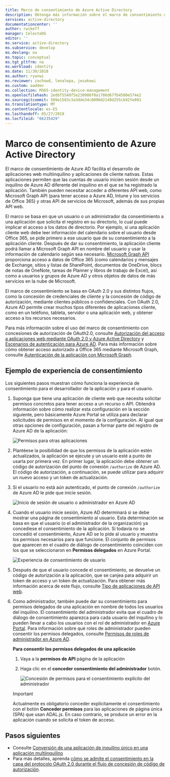 ```yaml
---
title: Marco de consentimiento de Azure Active Directory
description: Obtenga más información sobre el marco de consentimiento de Azure AD y cómo facilita el desarrollo de aplicaciones web multiinquilino y aplicaciones de cliente nativas.
services: active-directory
documentationcenter: ''
author: rwike77
manager: CelesteDG
editor: ''
ms.service: active-directory
ms.subservice: develop
ms.devlang: na
ms.topic: conceptual
ms.tgt_pltfrm: na
ms.workload: identity
ms.date: 11/30/2018
ms.author: ryanwi
ms.reviewer: zachowd, lenalepa, jesakowi
ms.custom: aaddev
ms.collection: M365-identity-device-management
ms.openlocfilehash: 2edbf5548f5e230986f0a1786d67fb4580e574e2
ms.sourcegitcommit: 509e1583c3a3dde34c8090d2149d255cb92fe991
ms.translationtype: MT
ms.contentlocale: es-ES
ms.lasthandoff: 05/27/2019
ms.locfileid: "66235429"
---
```

# <a name="azure-active-directory-consent-framework"></a>Marco de consentimiento de Azure Active Directory

El marco de consentimiento de Azure AD facilita el desarrollo de aplicaciones web multiinquilino y aplicaciones de cliente nativas. Estas aplicaciones permiten que las cuentas de usuario inicien sesión desde un inquilino de Azure AD diferente del inquilino en el que se ha registrado la aplicación. También pueden necesitar acceder a diferentes API web, como Microsoft Graph API (para tener acceso a Azure AD, Intune y los servicios de Office 365) y otras API de servicios de Microsoft, además de sus propias API web.

El marco se basa en que un usuario o un administrador da consentimiento a una aplicación que solicita el registro en su directorio, lo cual puede implicar el acceso a los datos de directorio. Por ejemplo, si una aplicación cliente web debe leer información del calendario sobre el usuario desde Office 365, se pide primero a ese usuario que de su consentimiento a la aplicación cliente. Después de dar su consentimiento, la aplicación cliente podrá llamar a Microsoft Graph API en nombre del usuario y usar la información de calendario según sea necesario. [Microsoft Graph API](https://developer.microsoft.com/graph) proporciona acceso a datos de Office 365 (como calendarios y mensajes de Exchange, sitios y listas de SharePoint, documentos de OneDrive, blocs de notas de OneNote, tareas de Planner y libros de trabajo de Excel), así como a usuarios y grupos de Azure AD y otros objetos de datos de más servicios en la nube de Microsoft.

El marco de consentimiento se basa en OAuth 2.0 y sus distintos flujos, como la concesión de credenciales de cliente y la concesión de código de autorización, mediante clientes públicos o confidenciales. Con OAuth 2.0, Azure AD permite crear muchos tipos diferentes de aplicaciones cliente, como en un teléfono, tableta, servidor o una aplicación web, y obtener acceso a los recursos necesarios.

Para más información sobre el uso del marco de consentimiento con concesiones de autorización de OAuth2.0, consulte [Autorización del acceso a aplicaciones web mediante OAuth 2.0 y Azure Active Directory](v1-protocols-oauth-code.md) y [Escenarios de autenticación para Azure AD](authentication-scenarios.md). Para más información sobre cómo obtener acceso autorizado a Office 365 mediante Microsoft Graph, consulte [Autenticación de la aplicación con Microsoft Graph](https://developer.microsoft.com/graph/docs/authorization/auth_overview).

## <a name="consent-experience---an-example"></a>Ejemplo de experiencia de consentimiento

Los siguientes pasos muestran cómo funciona la experiencia de consentimiento para el desarrollador de la aplicación y para el usuario.

1. Suponga que tiene una aplicación de cliente web que necesita solicitar permisos concretos para tener acceso a un recurso o API. Obtendrá información sobre cómo realizar esta configuración en la sección siguiente, pero básicamente Azure Portal se utiliza para declarar solicitudes de permisos en el momento de la configuración. Al igual que otras opciones de configuración, pasan a formar parte del registro de Azure AD de la aplicación:

    ![Permisos para otras aplicaciones](./media/consent-framework/permissions.png)

1. Plantéese la posibilidad de que los permisos de la aplicación estén actualizados, la aplicación se ejecute y un usuario esté a punto de usarla por primera vez. En primer lugar, la aplicación debe obtener un código de autorización del punto de conexión `/authorize` de Azure AD. El código de autorización, a continuación, se puede utilizar para adquirir un nuevo acceso y un token de actualización.

1. Si el usuario no está aún autenticado, el punto de conexión `/authorize` de Azure AD le pide que inicie sesión.

    ![Inicio de sesión de usuario o administrador en Azure AD](./media/quickstart-v1-integrate-apps-with-azure-ad/usersignin.png)

1. Cuando el usuario inicie sesión, Azure AD determinará si se debe mostrar una página de consentimiento al usuario. Esta determinación se basa en que el usuario (o el administrador de la organización) ya concediese el consentimiento de la aplicación. Si todavía no se concedió el consentimiento, Azure AD se lo pide al usuario y muestra los permisos necesarios para que funcione. El conjunto de permisos que aparecen en el cuadro de diálogo de consentimiento coinciden con los que se seleccionaron en **Permisos delegados** en Azure Portal.

    ![Experiencia de consentimiento de usuario](./media/quickstart-v1-integrate-apps-with-azure-ad/consent.png)

1. Después de que el usuario concede el consentimiento, se devuelve un código de autorización a la aplicación, que se canjea para adquirir un token de acceso y un token de actualización. Para obtener más información acerca de este flujo, consulte [Tipo de aplicaciones de API web](web-api.md).

1. Como administrador, también puede dar su consentimiento para permisos delegados de una aplicación en nombre de todos los usuarios del inquilino. El consentimiento del administrador evita que el cuadro de diálogo de consentimiento aparezca para cada usuario del inquilino y lo pueden llevar a cabo los usuarios con el rol de administrador en [Azure Portal](https://portal.azure.com). Para información sobre qué roles de administrador pueden consentir los permisos delegados, consulte [Permisos de roles de administrador en Azure AD](../users-groups-roles/directory-assign-admin-roles.md).

    **Para consentir los permisos delegados de una aplicación**

   1. Vaya a la **permisos de API** página de la aplicación
   1. Haga clic en el **conceder consentimiento del administrador** botón.

      ![Concesión de permisos para el consentimiento explícito del administrador](./media/consent-framework/grant-consent.png)

   > [!IMPORTANT]
   > Actualmente es obligatorio conceder explícitamente el consentimiento con el botón **Conceder permisos** para las aplicaciones de página única (SPA) que usan ADAL.js. En caso contrario, se produce un error en la aplicación cuando se solicita el token de acceso.

## <a name="next-steps"></a>Pasos siguientes

* Consulte [Conversión de una aplicación de inquilino único en una aplicación multiinquilino](howto-convert-app-to-be-multi-tenant.md)
* Para más detalles, aprenda [cómo se admite el consentimiento en la capa del protocolo OAuth 2.0 durante el flujo de concesión de código de autorización](https://docs.microsoft.com/azure/active-directory/develop/active-directory-protocols-oauth-code#request-an-authorization-code).
